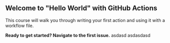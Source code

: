 ## Welcome to "Hello World" with GitHub Actions

This course will walk you through writing your first action and using it with a workflow file. 

**Ready to get started? Navigate to the first issue.**
asdasd
asdasdasd
